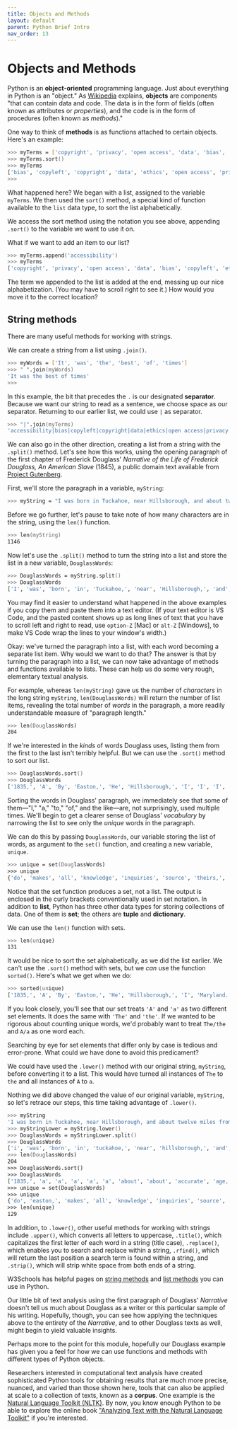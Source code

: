 ```yaml
---
title: Objects and Methods
layout: default
parent: Python Brief Intro
nav_order: 13
---
```

# Objects and Methods

Python is an **object-oriented** programming language. Just about everything in Python is an "object." As [Wikipedia](https://en.wikipedia.org/wiki/Object-oriented_programming) explains, **objects** are components "that can contain data and code. The data is in the form of fields (often known as attributes or *properties*), and the code is in the form of procedures (often known as *methods*)."

One way to think of **methods** is as functions attached to certain objects. Here's an example:

```zsh
>>> myTerms = ['copyright', 'privacy', 'open access', 'data', 'bias', 'copyleft', 'ethics', 'universal design']
>>> myTerms.sort()
>>> myTerms
['bias', 'copyleft', 'copyright', 'data', 'ethics', 'open access', 'privacy', 'universal design']
>>> 
```
What happened here? We began with a list, assigned to the variable `myTerms`. We then used the `sort()` method, a special kind of function available to the `list` data type, to sort the list alphabetically.

We access the sort method using the notation you see above, appending `.sort()` to the variable we want to use it on.

What if we want to add an item to our list?

```zsh
>>> myTerms.append('accessibility')
>>> myTerms
['copyright', 'privacy', 'open access', 'data', 'bias', 'copyleft', 'ethics', 'universal design', 'accessibility']
```
The term we appended to the list is added at the end, messing up our nice alphabetization. (You may have to scroll right to see it.) How would you move it to the correct location?

## String methods

There are many useful methods for working with strings.

We can create a string from a list using `.join()`.

```zsh
>>> myWords = ['It', 'was', 'the', 'best', 'of', 'times']
>>> " ".join(myWords)
'It was the best of times'
>>> 
```
In this example, the bit that precedes the `.` is our designated **separator**. Because we want our string to read as a sentence, we choose space as our separator. Returning to our earlier list, we could use `|` as separator.

```zsh
>>> "|".join(myTerms)
'accessibility|bias|copyleft|copyright|data|ethics|open access|privacy|universal design'
```
We can also go in the other direction, creating a list from a string with the `.split()` method. Let's see how this works, using the opening paragraph of the first chapter of Frederick Douglass' *Narrative of the Life of Frederick Douglass, An American Slave* (1845), a public domain text available from [Project Gutenberg](https://www.gutenberg.org/ebooks/23).

First, we'll store the paragraph in a variable, `myString`:

```zsh
>>> myString = "I was born in Tuckahoe, near Hillsborough, and about twelve miles from Easton, in Talbot county, Maryland. I have no accurate knowledge of my age, never having seen any authentic record containing it. By far the larger part of the slaves know as little of their ages as horses know of theirs, and it is the wish of most masters within my knowledge to keep their slaves thus ignorant. I do not remember to have ever met a slave who could tell of his birthday. They seldom come nearer to it than planting-time, harvest-time, cherry-time, spring-time, or fall-time. A want of information concerning my own was a source of unhappiness to me even during childhood. The white children could tell their ages. I could not tell why I ought to be deprived of the same privilege. I was not allowed to make any inquiries of my master concerning it. He deemed all such inquiries on the part of a slave improper and impertinent, and evidence of a restless spirit. The nearest estimate I can give makes me now between twenty-seven and twenty-eight years of age. I come to this, from hearing my master say, some time during 1835, I was about seventeen years old."
```
Before we go further, let's pause to take note of how many characters are in the string, using the `len()` function.

```zsh
>>> len(myString)
1146
```
Now let's use the `.split()` method to turn the string into a list and store the list in a new variable, `DouglassWords`:

```zsh
>>> DouglassWords = myString.split()
>>> DouglassWords
['I', 'was', 'born', 'in', 'Tuckahoe,', 'near', 'Hillsborough,', 'and', 'about', 'twelve', 'miles', 'from', 'Easton,', 'in', 'Talbot', 'county,', 'Maryland.', 'I', 'have', 'no', 'accurate', 'knowledge', 'of', 'my', 'age,', 'never', 'having', 'seen', 'any', 'authentic', 'record', 'containing', 'it.', 'By', 'far', 'the', 'larger', 'part', 'of', 'the', 'slaves', 'know', 'as', 'little', 'of', 'their', 'ages', 'as', 'horses', 'know', 'of', 'theirs,', 'and', 'it', 'is', 'the', 'wish', 'of', 'most', 'masters', 'within', 'my', 'knowledge', 'to', 'keep', 'their', 'slaves', 'thus', 'ignorant.', 'I', 'do', 'not', 'remember', 'to', 'have', 'ever', 'met', 'a', 'slave', 'who', 'could', 'tell', 'of', 'his', 'birthday.', 'They', 'seldom', 'come', 'nearer', 'to', 'it', 'than', 'planting-time,', 'harvest-time,', 'cherry-time,', 'spring-time,', 'or', 'fall-time.', 'A', 'want', 'of', 'information', 'concerning', 'my', 'own', 'was', 'a', 'source', 'of', 'unhappiness', 'to', 'me', 'even', 'during', 'childhood.', 'The', 'white', 'children', 'could', 'tell', 'their', 'ages.', 'I', 'could', 'not', 'tell', 'why', 'I', 'ought', 'to', 'be', 'deprived', 'of', 'the', 'same', 'privilege.', 'I', 'was', 'not', 'allowed', 'to', 'make', 'any', 'inquiries', 'of', 'my', 'master', 'concerning', 'it.', 'He', 'deemed', 'all', 'such', 'inquiries', 'on', 'the', 'part', 'of', 'a', 'slave', 'improper', 'and', 'impertinent,', 'and', 'evidence', 'of', 'a', 'restless', 'spirit.', 'The', 'nearest', 'estimate', 'I', 'can', 'give', 'makes', 'me', 'now', 'between', 'twenty-seven', 'and', 'twenty-eight', 'years', 'of', 'age.', 'I', 'come', 'to', 'this,', 'from', 'hearing', 'my', 'master', 'say,', 'some', 'time', 'during', '1835,', 'I', 'was', 'about', 'seventeen', 'years', 'old.']
```
You may find it easier to understand what happened in the above examples if you copy them and paste them into a text editor. (If your text editor is VS Code, and the pasted content shows up as long lines of text that you have to  scroll left and right to read, use `option-Z` \[Mac\] or `alt-Z` \[Windows\], to make VS Code wrap the lines to your window's width.)

Okay: we've turned the paragraph into a list, with each word becoming a separate list item. Why would we want to do that? The answer is that by turning the paragraph into a list, we can now take advantage of methods and functions available to lists. These can help us do some very rough, elementary textual analysis.

For example, whereas `len(myString)` gave us the number of *characters* in the long string `myString`, `len(DouglassWords)` will return the number of list items, revealing the total number of *words* in the paragraph, a more readily understandable measure of "paragraph length."

```zsh
>>> len(DouglassWords)
204
```
If we're interested in the *kinds* of words Douglass uses, listing them from the first to the last isn't terribly helpful. But we can use the `.sort()` method to sort our list. 

```zsh
>>> DouglassWords.sort()
>>> DouglassWords
['1835,', 'A', 'By', 'Easton,', 'He', 'Hillsborough,', 'I', 'I', 'I', 'I', 'I', 'I', 'I', 'I', 'I', 'Maryland.', 'Talbot', 'The', 'The', 'They', 'Tuckahoe,', 'a', 'a', 'a', 'a', 'about', 'about', 'accurate', 'age,', 'age.', 'ages', 'ages.', 'all', 'allowed', 'and', 'and', 'and', 'and', 'and', 'any', 'any', 'as', 'as', 'authentic', 'be', 'between', 'birthday.', 'born', 'can', 'cherry-time,', 'childhood.', 'children', 'come', 'come', 'concerning', 'concerning', 'containing', 'could', 'could', 'could', 'county,', 'deemed', 'deprived', 'do', 'during', 'during', 'estimate', 'even', 'ever', 'evidence', 'fall-time.', 'far', 'from', 'from', 'give', 'harvest-time,', 'have', 'have', 'having', 'hearing', 'his', 'horses', 'ignorant.', 'impertinent,', 'improper', 'in', 'in', 'information', 'inquiries', 'inquiries', 'is', 'it', 'it', 'it.', 'it.', 'keep', 'know', 'know', 'knowledge', 'knowledge', 'larger', 'little', 'make', 'makes', 'master', 'master', 'masters', 'me', 'me', 'met', 'miles', 'most', 'my', 'my', 'my', 'my', 'my', 'near', 'nearer', 'nearest', 'never', 'no', 'not', 'not', 'not', 'now', 'of', 'of', 'of', 'of', 'of', 'of', 'of', 'of', 'of', 'of', 'of', 'of', 'of', 'old.', 'on', 'or', 'ought', 'own', 'part', 'part', 'planting-time,', 'privilege.', 'record', 'remember', 'restless', 'same', 'say,', 'seen', 'seldom', 'seventeen', 'slave', 'slave', 'slaves', 'slaves', 'some', 'source', 'spirit.', 'spring-time,', 'such', 'tell', 'tell', 'tell', 'than', 'the', 'the', 'the', 'the', 'the', 'their', 'their', 'their', 'theirs,', 'this,', 'thus', 'time', 'to', 'to', 'to', 'to', 'to', 'to', 'to', 'twelve', 'twenty-eight', 'twenty-seven', 'unhappiness', 'want', 'was', 'was', 'was', 'was', 'white', 'who', 'why', 'wish', 'within', 'years', 'years']
```
Sorting the words in Douglass' paragraph, we immediately see that some of them&mdash;"I," "a," "to," "of," and the like&mdash;are, not surprisingly, used multiple times. We'll begin to get a clearer sense of Douglass' *vocabulary* by narrowing the list to see only the *unique* words in the paragraph.

We can do this by passing `DouglassWords`, our variable storing the list of words, as argument to the `set()` function, and creating a new variable, `unique`.

```zsh
>>> unique = set(DouglassWords)
>>> unique
{'do', 'makes', 'all', 'knowledge', 'inquiries', 'source', 'theirs,', 'Tuckahoe,', 'give', 'want', 'masters', 'never', 'A', 'can', 'white', 'on', 'from', 'planting-time,', 'within', 'estimate', 'a', 'far', 'little', 'authentic', 'fall-time.', 'this,', 'master', 'his', 'is', 'some', 'between', 'own', 'thus', 'ages.', 'old.', 'as', 'county,', 'deprived', 'of', 'have', 'I', 'born', 'record', 'childhood.', 'harvest-time,', 'or', 'say,', 'unhappiness', 'concerning', 'years', 'and', 'my', 'By', 'The', 'children', 'know', 'age,', 'than', 'Hillsborough,', 'containing', 'not', 'near', 'Easton,', 'met', 'ignorant.', 'twenty-eight', 'wish', 'even', 'nearest', 'privilege.', 'come', 'seen', 'twelve', 'no', 'spirit.', 'having', 'miles', 'He', 'hearing', 'make', 'could', 'same', 'horses', 'seldom', 'the', 'larger', 'me', 'who', 'Talbot', 'why', 'most', 'it.', 'remember', 'time', 'improper', 'tell', 'ever', 'allowed', 'now', 'to', 'in', 'such', 'during', 'impertinent,', 'keep', 'it', 'evidence', '1835,', 'nearer', 'was', 'cherry-time,', 'slaves', 'any', 'information', 'Maryland.', 'age.', 'birthday.', 'about', 'deemed', 'accurate', 'part', 'ought', 'spring-time,', 'their', 'be', 'slave', 'They', 'seventeen', 'restless', 'ages', 'twenty-seven'}
```
Notice that the set function produces a set, not a list. The output is enclosed in the curly brackets conventionally used in set notation. In addition to **list**, Python has three other data types for storing collections of data. One of them is **set**; the others are **tuple** and **dictionary**.

We can use the `len()` function with sets.

```zsh
>>> len(unique)
131
```
It would be nice to sort the set alphabetically, as we did the list earlier. We can't use the `.sort()` method with sets, but we *can* use the function `sorted()`. Here's what we get when we do:

```zsh
>>> sorted(unique)
['1835,', 'A', 'By', 'Easton,', 'He', 'Hillsborough,', 'I', 'Maryland.', 'Talbot', 'The', 'They', 'Tuckahoe,', 'a', 'about', 'accurate', 'age,', 'age.', 'ages', 'ages.', 'all', 'allowed', 'and', 'any', 'as', 'authentic', 'be', 'between', 'birthday.', 'born', 'can', 'cherry-time,', 'childhood.', 'children', 'come', 'concerning', 'containing', 'could', 'county,', 'deemed', 'deprived', 'do', 'during', 'estimate', 'even', 'ever', 'evidence', 'fall-time.', 'far', 'from', 'give', 'harvest-time,', 'have', 'having', 'hearing', 'his', 'horses', 'ignorant.', 'impertinent,', 'improper', 'in', 'information', 'inquiries', 'is', 'it', 'it.', 'keep', 'know', 'knowledge', 'larger', 'little', 'make', 'makes', 'master', 'masters', 'me', 'met', 'miles', 'most', 'my', 'near', 'nearer', 'nearest', 'never', 'no', 'not', 'now', 'of', 'old.', 'on', 'or', 'ought', 'own', 'part', 'planting-time,', 'privilege.', 'record', 'remember', 'restless', 'same', 'say,', 'seen', 'seldom', 'seventeen', 'slave', 'slaves', 'some', 'source', 'spirit.', 'spring-time,', 'such', 'tell', 'than', 'the', 'their', 'theirs,', 'this,', 'thus', 'time', 'to', 'twelve', 'twenty-eight', 'twenty-seven', 'unhappiness', 'want', 'was', 'white', 'who', 'why', 'wish', 'within', 'years']
```

If you look closely, you'll see that our set treats `'A'` and `'a'` as two different set elements. It does the same with `'The'` and `'the'`. If we wanted to be rigorous about counting unique words, we'd probably want to treat `The/the` and `A/a` as one word each. 

Searching by eye for set elements that differ only by case is tedious and error-prone. What could we have done to avoid this predicament?

We could have used the `.lower()` method with our original string, `myString`, before converting it to a list. This would have turned all instances of `The` to `the` and all instances of `A` to `a`. 

Nothing we did above changed the value of our original variable, `myString`, so let's retrace our steps, this time taking advantage of `.lower()`.

```zsh
>>> myString
'I was born in Tuckahoe, near Hillsborough, and about twelve miles from Easton, in Talbot county, Maryland. I have no accurate knowledge of my age, never having seen any authentic record containing it. By far the larger part of the slaves know as little of their ages as horses know of theirs, and it is the wish of most masters within my knowledge to keep their slaves thus ignorant. I do not remember to have ever met a slave who could tell of his birthday. They seldom come nearer to it than planting-time, harvest-time, cherry-time, spring-time, or fall-time. A want of information concerning my own was a source of unhappiness to me even during childhood. The white children could tell their ages. I could not tell why I ought to be deprived of the same privilege. I was not allowed to make any inquiries of my master concerning it. He deemed all such inquiries on the part of a slave improper and impertinent, and evidence of a restless spirit. The nearest estimate I can give makes me now between twenty-seven and twenty-eight years of age. I come to this, from hearing my master say, some time during 1835, I was about seventeen years old.'
>>> myStringLower = myString.lower()
>>> DouglassWords = myStringLower.split()
>>> DouglassWords
['i', 'was', 'born', 'in', 'tuckahoe,', 'near', 'hillsborough,', 'and', 'about', 'twelve', 'miles', 'from', 'easton,', 'in', 'talbot', 'county,', 'maryland.', 'i', 'have', 'no', 'accurate', 'knowledge', 'of', 'my', 'age,', 'never', 'having', 'seen', 'any', 'authentic', 'record', 'containing', 'it.', 'by', 'far', 'the', 'larger', 'part', 'of', 'the', 'slaves', 'know', 'as', 'little', 'of', 'their', 'ages', 'as', 'horses', 'know', 'of', 'theirs,', 'and', 'it', 'is', 'the', 'wish', 'of', 'most', 'masters', 'within', 'my', 'knowledge', 'to', 'keep', 'their', 'slaves', 'thus', 'ignorant.', 'i', 'do', 'not', 'remember', 'to', 'have', 'ever', 'met', 'a', 'slave', 'who', 'could', 'tell', 'of', 'his', 'birthday.', 'they', 'seldom', 'come', 'nearer', 'to', 'it', 'than', 'planting-time,', 'harvest-time,', 'cherry-time,', 'spring-time,', 'or', 'fall-time.', 'a', 'want', 'of', 'information', 'concerning', 'my', 'own', 'was', 'a', 'source', 'of', 'unhappiness', 'to', 'me', 'even', 'during', 'childhood.', 'the', 'white', 'children', 'could', 'tell', 'their', 'ages.', 'i', 'could', 'not', 'tell', 'why', 'i', 'ought', 'to', 'be', 'deprived', 'of', 'the', 'same', 'privilege.', 'i', 'was', 'not', 'allowed', 'to', 'make', 'any', 'inquiries', 'of', 'my', 'master', 'concerning', 'it.', 'he', 'deemed', 'all', 'such', 'inquiries', 'on', 'the', 'part', 'of', 'a', 'slave', 'improper', 'and', 'impertinent,', 'and', 'evidence', 'of', 'a', 'restless', 'spirit.', 'the', 'nearest', 'estimate', 'i', 'can', 'give', 'makes', 'me', 'now', 'between', 'twenty-seven', 'and', 'twenty-eight', 'years', 'of', 'age.', 'i', 'come', 'to', 'this,', 'from', 'hearing', 'my', 'master', 'say,', 'some', 'time', 'during', '1835,', 'i', 'was', 'about', 'seventeen', 'years', 'old.']
>>> len(DouglassWords)
204
>>> DouglassWords.sort()
>>> DouglassWords
['1835,', 'a', 'a', 'a', 'a', 'a', 'about', 'about', 'accurate', 'age,', 'age.', 'ages', 'ages.', 'all', 'allowed', 'and', 'and', 'and', 'and', 'and', 'any', 'any', 'as', 'as', 'authentic', 'be', 'between', 'birthday.', 'born', 'by', 'can', 'cherry-time,', 'childhood.', 'children', 'come', 'come', 'concerning', 'concerning', 'containing', 'could', 'could', 'could', 'county,', 'deemed', 'deprived', 'do', 'during', 'during', 'easton,', 'estimate', 'even', 'ever', 'evidence', 'fall-time.', 'far', 'from', 'from', 'give', 'harvest-time,', 'have', 'have', 'having', 'he', 'hearing', 'hillsborough,', 'his', 'horses', 'i', 'i', 'i', 'i', 'i', 'i', 'i', 'i', 'i', 'ignorant.', 'impertinent,', 'improper', 'in', 'in', 'information', 'inquiries', 'inquiries', 'is', 'it', 'it', 'it.', 'it.', 'keep', 'know', 'know', 'knowledge', 'knowledge', 'larger', 'little', 'make', 'makes', 'maryland.', 'master', 'master', 'masters', 'me', 'me', 'met', 'miles', 'most', 'my', 'my', 'my', 'my', 'my', 'near', 'nearer', 'nearest', 'never', 'no', 'not', 'not', 'not', 'now', 'of', 'of', 'of', 'of', 'of', 'of', 'of', 'of', 'of', 'of', 'of', 'of', 'of', 'old.', 'on', 'or', 'ought', 'own', 'part', 'part', 'planting-time,', 'privilege.', 'record', 'remember', 'restless', 'same', 'say,', 'seen', 'seldom', 'seventeen', 'slave', 'slave', 'slaves', 'slaves', 'some', 'source', 'spirit.', 'spring-time,', 'such', 'talbot', 'tell', 'tell', 'tell', 'than', 'the', 'the', 'the', 'the', 'the', 'the', 'the', 'their', 'their', 'their', 'theirs,', 'they', 'this,', 'thus', 'time', 'to', 'to', 'to', 'to', 'to', 'to', 'to', 'tuckahoe,', 'twelve', 'twenty-eight', 'twenty-seven', 'unhappiness', 'want', 'was', 'was', 'was', 'was', 'white', 'who', 'why', 'wish', 'within', 'years', 'years']
>>> unique = set(DouglassWords)
>>> unique
{'do', 'easton,', 'makes', 'all', 'knowledge', 'inquiries', 'source', 'theirs,', 'give', 'want', 'masters', 'never', 'by', 'can', 'white', 'on', 'from', 'planting-time,', 'within', 'estimate', 'a', 'far', 'little', 'authentic', 'fall-time.', 'this,', 'master', 'his', 'is', 'some', 'between', 'own', 'thus', 'ages.', 'old.', 'as', 'county,', 'deprived', 'of', 'have', 'born', 'record', 'childhood.', 'harvest-time,', 'or', 'say,', 'unhappiness', 'concerning', 'years', 'and', 'my', 'tuckahoe,', 'children', 'i', 'know', 'age,', 'than', 'containing', 'not', 'near', 'met', 'ignorant.', 'twenty-eight', 'wish', 'even', 'nearest', 'maryland.', 'privilege.', 'come', 'seen', 'he', 'twelve', 'no', 'spirit.', 'having', 'miles', 'hearing', 'make', 'could', 'they', 'same', 'horses', 'seldom', 'the', 'larger', 'me', 'who', 'why', 'most', 'it.', 'remember', 'time', 'improper', 'tell', 'ever', 'allowed', 'now', 'to', 'in', 'such', 'during', 'impertinent,', 'keep', 'it', 'evidence', '1835,', 'nearer', 'was', 'cherry-time,', 'slaves', 'any', 'information', 'age.', 'birthday.', 'about', 'deemed', 'accurate', 'part', 'ought', 'spring-time,', 'their', 'be', 'slave', 'seventeen', 'talbot', 'hillsborough,', 'restless', 'ages', 'twenty-seven'}
>>> len(unique)
129
```

In addition, to `.lower()`, other useful methods for working with strings include `.upper()`, which converts all letters to uppercase, `.title()`, which capitalizes the first letter of each word in a string (title case), `.replace()`, which enables you to search and replace within a string, `.rfind()`, which will return the last position a search term is found within a string, and `.strip()`, which will strip white space from both ends of a string.

W3Schools has helpful pages on [string methods](https://www.w3schools.com/python/python_strings_methods.asp) and [list methods](https://www.w3schools.com/python/python_ref_list.asp) you can use in Python.

Our little bit of text analysis using the first paragraph of Douglass' *Narrative* doesn't tell us much about Douglass as a writer or this particular sample of his writing. Hopefully, though, you can see how applying the techniques above to the entirety of the *Narrative*, and to other Douglass texts as well, might begin to yield valuable insights.

Perhaps more to the point for this module, hopefully our Douglass example has given you a feel for how we can use functions and methods with different types of Python objects.

Researchers interested in computational text analysis have created sophisticated Python tools for obtaining results that are much more precise, nuanced, and varied than those shown here, tools that can also be applied at scale to a collection of texts, known as a **corpus**. One example is the [Natural Language Toolkit (NLTK)](https://www.nltk.org/). By now, you know enough Python to be able to explore the online book ["Analyzing Text with the Natural Language Toolkit"](https://www.nltk.org/book/) if you're interested.